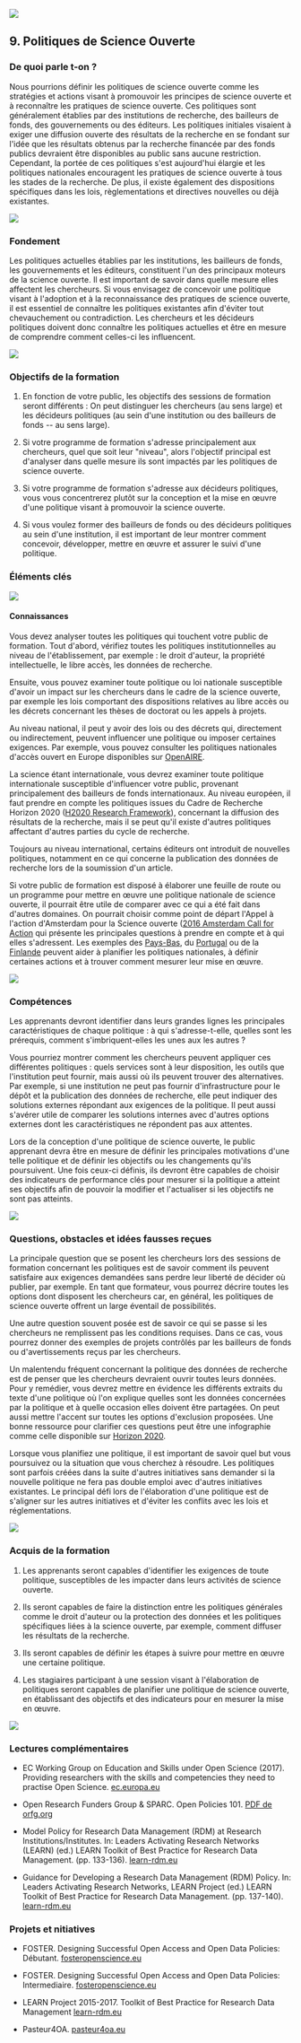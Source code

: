 
![](/Images/Icons/open_government.png)

## 9. Politiques de Science Ouverte

### De quoi parle t-on ? 

Nous pourrions définir les politiques de science ouverte comme les stratégies et actions visant à promouvoir les principes de science ouverte et à reconnaître les pratiques de science ouverte. Ces politiques sont généralement établies par des institutions de recherche, des bailleurs de fonds, des gouvernements ou des éditeurs. Les politiques initiales visaient à exiger une diffusion ouverte des résultats de la recherche en se fondant sur l'idée que les résultats obtenus par la recherche financée par des fonds publics devraient être disponibles au public sans aucune restriction. Cependant, la portée de ces politiques s'est aujourd'hui élargie et les politiques nationales encouragent les pratiques de science ouverte à tous les stades de la recherche. De plus, il existe également des dispositions spécifiques dans les lois, règlementations et directives nouvelles ou déjà existantes.

![](/Images/02%20Open%20Science%20Basics/02_open_policies.png)

### Fondement

Les politiques actuelles établies par les institutions, les bailleurs de fonds, les gouvernements et les éditeurs, constituent l'un des principaux moteurs de la science ouverte. Il est important de savoir dans quelle mesure elles affectent les chercheurs. Si vous envisagez de concevoir une politique visant à l'adoption et à la reconnaissance des pratiques de science ouverte, il est essentiel de connaître les politiques existantes afin d'éviter tout chevauchement ou contradiction. Les chercheurs et les décideurs politiques doivent donc connaître les politiques actuelles et être en mesure de comprendre comment celles-ci les influencent.

![](/Images/Icons/finish.png)


### Objectifs de la formation 

1.  En fonction de votre public, les objectifs des sessions de formation seront différents : On peut distinguer les chercheurs (au sens large) et les décideurs politiques (au sein d'une institution ou des bailleurs de fonds -- au sens large).

2.  Si votre programme de formation s'adresse principalement aux chercheurs, quel que soit leur "niveau", alors l'objectif principal est d'analyser dans quelle mesure ils sont impactés par les politiques de science ouverte.

3.  Si votre programme de formation s'adresse aux décideurs politiques, vous vous concentrerez plutôt sur la conception et la mise en œuvre d'une politique visant à promouvoir la science ouverte.

4.  Si vous voulez former des bailleurs de fonds ou des décideurs politiques au sein d'une institution, il est important de leur montrer comment concevoir, développer, mettre en œuvre et assurer le suivi d'une politique.

### Éléments clés 

![](/Images/Icons/brain.png)

#### Connaissances 

Vous devez analyser toutes les politiques qui touchent votre public de formation. Tout d'abord, vérifiez toutes les politiques institutionnelles au niveau de l'établissement, par exemple : le droit d'auteur, la propriété intellectuelle, le libre accès, les données de recherche.

Ensuite, vous pouvez examiner toute politique ou loi nationale susceptible d'avoir un impact sur les chercheurs dans le cadre de la science ouverte, par exemple les lois comportant des dispositions relatives au libre accès ou les décrets concernant les thèses de doctorat ou les appels à projets.

Au niveau national, il peut y avoir des lois ou des décrets qui, directement ou indirectement, peuvent influencer une politique ou imposer certaines exigences. Par exemple, vous pouvez consulter les politiques nationales d'accès ouvert en Europe disponibles sur [OpenAIRE](https://www.openaire.eu/os-eu-countries).

La science étant internationale, vous devrez examiner toute politique internationale susceptible d'influencer votre public, provenant principalement des bailleurs de fonds internationaux. Au niveau européen, il faut prendre en compte les politiques issues du Cadre de Recherche Horizon 2020 ([H2020 Research Framework](https://www.horizon-europe.gouv.fr/presentation-du-programme-horizon-europe-24104)), concernant la diffusion des résultats de la recherche, mais il se peut qu'il existe d'autres politiques affectant d'autres parties du cycle de recherche.

Toujours au niveau international, certains éditeurs ont introduit de nouvelles politiques, notamment en ce qui concerne la publication des données de recherche lors de la soumission d'un article.

Si votre public de formation est disposé à élaborer une feuille de route ou un programme pour mettre en œuvre une politique nationale de science ouverte, il pourrait être utile de comparer avec ce qui a été fait dans d'autres domaines. On pourrait choisir comme point de départ l'Appel à l'action d'Amsterdam pour la Science ouverte ([2016 Amsterdam Call for Action](https://www.ouvrirlascience.fr/amsterdam-call-for-action-on-open-science/) qui présente les principales questions à prendre en compte et à qui elles s'adressent. Les exemples des [Pays-Bas](https://www.openscience.nl/), du [Portugal](http://www.ciencia-aberta.pt/) ou de la [Finlande](https://openscience.fi/) peuvent aider à planifier les politiques nationales, à définir certaines actions et à trouver comment mesurer leur mise en œuvre.

![](/Images/Icons/gears.png)

### Compétences

Les apprenants devront identifier dans leurs grandes lignes les principales caractéristiques de chaque politique : à qui s'adresse-t-elle, quelles sont les prérequis, comment s'imbriquent-elles les unes aux les autres ?

Vous pourriez montrer comment les chercheurs peuvent appliquer ces différentes politiques : quels services sont à leur disposition, les outils que l'institution peut fournir, mais aussi où ils peuvent trouver des alternatives. Par exemple, si une institution ne peut pas fournir d'infrastructure pour le dépôt et la publication des données de recherche, elle peut indiquer des solutions externes répondant aux exigences de la politique. Il peut aussi s'avérer utile de comparer les solutions internes avec d'autres options externes dont les caractéristiques ne répondent pas aux attentes.

Lors de la conception d'une politique de science ouverte, le public apprenant devra être en mesure de définir les principales motivations d'une telle politique et de définir les objectifs ou les changements qu'ils poursuivent. Une fois ceux-ci définis, ils devront être capables de choisir des indicateurs de performance clés pour mesurer si la politique a atteint ses objectifs afin de pouvoir la modifier et l'actualiser si les objectifs ne sont pas atteints.

![](/Images/Icons/questions.png)

### Questions, obstacles et idées fausses reçues 

La principale question que se posent les chercheurs lors des sessions de formation concernant les politiques est de savoir comment ils peuvent satisfaire aux exigences demandées sans perdre leur liberté de décider où publier, par exemple. En tant que formateur, vous pourrez décrire toutes les options dont disposent les chercheurs car, en général, les politiques de science ouverte offrent un large éventail de possibilités.

Une autre question souvent posée est de savoir ce qui se passe si les chercheurs ne remplissent pas les conditions requises. Dans ce cas, vous pourrez donner des exemples de projets contrôlés par les bailleurs de fonds ou d'avertissements reçus par les chercheurs.

Un malentendu fréquent concernant la politique des données de recherche est de penser que les chercheurs devraient ouvrir toutes leurs données. Pour y remédier, vous devrez mettre en évidence les différents extraits du texte d'une politique où l'on explique quelles sont les données concernées par la politique et à quelle occasion elles doivent être partagées. On peut aussi mettre l'accent sur toutes les options d'exclusion proposées. Une bonne ressource pour clarifier ces questions peut être une infographie comme celle disponible sur [Horizon 2020](https://commission.europa.eu/research-and-innovation_fr).

Lorsque vous planifiez une politique, il est important de savoir quel but vous poursuivez ou la situation que vous cherchez à résoudre. Les politiques sont parfois créées dans la suite d'autres initiatives sans demander si la nouvelle politique ne fera pas double emploi avec d'autres initiatives existantes. Le principal défi lors de l'élaboration d'une politique est de s'aligner sur les autres initiatives et d'éviter les conflits avec les lois et réglementations.


![](/Images/Icons/output.png)

### Acquis de la formation

1.  Les apprenants seront capables d'identifier les exigences de toute politique, susceptibles de les impacter dans leurs activités de science ouverte.

2.  Ils seront capables de faire la distinction entre les politiques générales comme le droit d'auteur ou la protection des données et les politiques spécifiques liées à la science ouverte, par exemple, comment diffuser les résultats de la recherche.

3.  Ils seront capables de définir les étapes à suivre pour mettre en œuvre une certaine politique.

4.  Les stagiaires participant à une session visant à l'élaboration de politiques seront capables de planifier une politique de science ouverte, en établissant des objectifs et des indicateurs pour en mesurer la mise en œuvre.

![](/Images/Icons/magnifying_glass.png)

### Lectures complémentaires 

* EC Working Group on Education and Skills under Open Science (2017). Providing researchers with the skills and competencies they need to practise Open Science. [ec.europa.eu](https://ec.europa.eu/research/openscience/index.cfm?pg=skills_wg)

* Open Research Funders Group & SPARC. Open Policies 101. [PDF de orfg.org](https://static1.squarespace.com/static/5817749f8419c25c3b5b318d/t/5b75bfc1352f53d3f2e4409f/1534443459039/Grantee.pdf)


* Model Policy for Research Data Management (RDM) at Research Institutions/Institutes. In: Leaders Activating Research Networks (LEARN) (ed.) LEARN Toolkit of Best Practice for Research Data Management. (pp. 133-136). [learn-rdm.eu](http://discovery.ucl.ac.uk/id/eprint/1546606)

* Guidance for Developing a Research Data Management (RDM) Policy. In: Leaders Activating Research Networks, LEARN Project (ed.) LEARN Toolkit of Best Practice for Research Data Management. (pp. 137-140). [learn-rdm.eu](https://doi.org/10.14324/000.learn.27)

### Projets et nitiatives 


* FOSTER. Designing Successful Open Access and Open Data Policies: Débutant. [fosteropenscience.eu](https://www.fosteropenscience.eu/node/2081)

* FOSTER. Designing Successful Open Access and Open Data Policies: Intermediaire. [fosteropenscience.eu](https://www.fosteropenscience.eu/node/2075)

* LEARN Project 2015-2017. Toolkit of Best Practice for Research Data Management [learn-rdm.eu](http://learn-rdm.eu/en/about/)

* Pasteur4OA. [pasteur4oa.eu](http://www.pasteur4oa.eu/)

